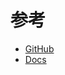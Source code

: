 # 参考

- [GitHub](https://github.com/runceel/ReactiveProperty/)
- [Docs](https://okazuki.jp/ReactiveProperty/)
